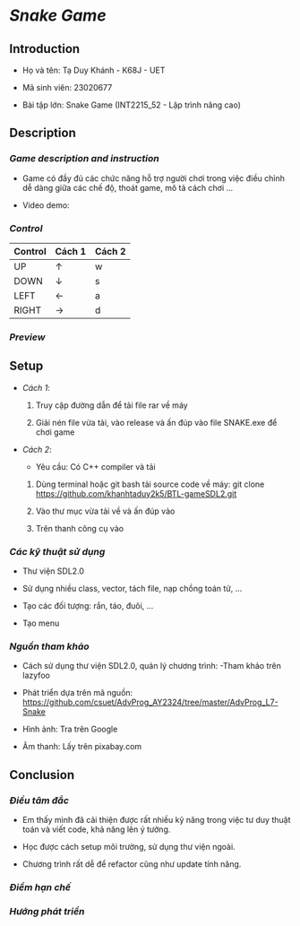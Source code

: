 # ***Snake Game*** 

## **Introduction** 

+ Họ và tên: Tạ Duy Khánh  - K68J - UET

+ Mã sinh viên: 23020677 

+ Bài tập lớn: Snake Game (INT2215_52 - Lập trình nâng cao) 

## **Description** 

### *Game description and instruction*  

- Game có đầy đủ các chức năng hỗ trợ người chơi trong việc điều chỉnh dễ dàng giữa các chế độ, thoát game, mô tả cách chơi ... 


- Video demo:

### *Control* 

| Control |  Cách 1  |  Cách 2  |
|---------|----------|----------|
| UP      |     ↑    |     w    |
| DOWN    |     ↓    |     s    |
| LEFT    |     ←    |     a    |
| RIGHT   |     →    |     d    | 

### *Preview* 


## **Setup** 
- *Cách 1*: 
    1. Truy cập đường dẫn  để tải file rar về máy

    2. Giải nén file vừa tải, vào release và ấn đúp vào file SNAKE.exe để chơi game

- *Cách 2*: 
    - Yêu cầu: Có C++ compiler và tải 

    1. Dùng terminal hoặc git bash tải source code về máy: git clone https://github.com/khanhtaduy2k5/BTL-gameSDL2.git 

    2. Vào thư mục vừa tải về và ấn đúp vào 

    3. Trên thanh công cụ vào  


### *Các kỹ thuật sử dụng*  
- Thư viện SDL2.0

- Sử dụng nhiều class, vector, tách file, nạp chồng toán tử, ...

- Tạo các đối tượng: rắn, táo, đuôi, ... 

- Tạo menu 

### *Nguồn tham khảo* 

- Cách sử dụng thư viện SDL2.0, quản lý chương trình: -Tham khảo trên lazyfoo 

- Phát triển dựa trên mã nguồn: https://github.com/csuet/AdvProg_AY2324/tree/master/AdvProg_L7-Snake

- Hình ảnh: Tra trên Google 

- Âm thanh: Lấy trên pixabay.com


## **Conclusion** 

### ***Điều tâm đắc***

- Em thấy mình đã cải thiện được rất nhiều kỹ năng trong việc tư duy thuật toán và viết code, khả năng lên ý tưởng.

- Học được cách setup môi trường, sử dụng thư viện ngoài. 

- Chương trình rất dễ để refactor cũng như update tính năng. 

### ***Điểm hạn chế***
 

### ***Hướng phát triển***
